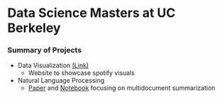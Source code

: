 # Data Science Masters at UC Berkeley

### Summary of Projects

- Data Visualization <a href="https://people.ischool.berkeley.edu/~asozer/">(Link)</a> 
  - Website to showcase spotify visuals 
- Natural Language Processing 
  - [Paper](docs/CONTRIBUTING.md) and [Notebook](docs/CONTRIBUTING.md) focusing on multidocument summarization
